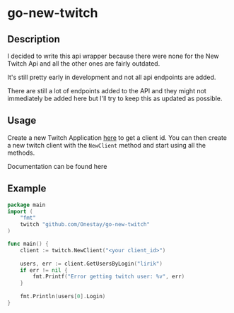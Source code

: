 # go-new-twitch

## Description
I decided to write this api wrapper because there were none for the New Twitch Api and all the other ones are fairly outdated. 

It's still pretty early in development and not all api endpoints are added.

There are still a lot of endpoints added to the API and they might not immediately be added here but I'll try to keep this as updated as possible.

## Usage
Create a new Twitch Application [here](https://dev.twitch.tv/dashboard/apps) to get a client id.
You can then create a new twitch client with the ```NewClient``` method and start using all the methods.

Documentation can be found here 


## Example
```go
package main
import (
	"fmt"
    twitch "github.com/Onestay/go-new-twitch"
)

func main() {
	client := twitch.NewClient("<your client_id>")
    
    users, err := client.GetUsersByLogin("lirik")
    if err != nil {
		fmt.Printf("Error getting twitch user: %v", err)
	}
    
    fmt.Println(users[0].Login)
}
```
